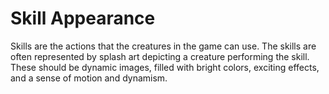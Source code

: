 # Skill Appearance

Skills are the actions that the creatures in the game can use. The skills are often represented by splash art depicting a creature performing the skill. These should be dynamic images, filled with bright colors, exciting effects, and a sense of motion and dynamism.